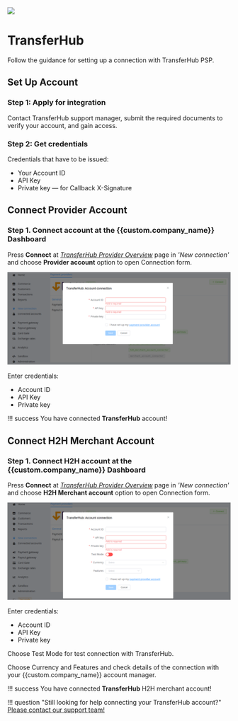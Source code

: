 <img src="https://static.openfintech.io/payment_providers/transferhub/logo.svg?w=400" width="400px" >

# TransferHub

Follow the guidance for setting up a connection with TransferHub PSP.

## Set Up Account

### Step 1: Apply for integration

Contact TransferHub support manager, submit the required documents to verify your account, and gain access.

### Step 2: Get credentials

Credentials that have to be issued:

* Your Account ID
* API Key
* Private key &mdash; for Callback X-Signature

## Connect Provider Account

### Step 1. Connect account at the {{custom.company_name}} Dashboard

Press **Connect** at [*TransferHub Provider Overview*]({{custom.dashboard_base_url}}connect-directory/payment-providers/transferhub/general) page in *'New connection'* and choose **Provider account** option to open Connection form.

![Connect](images/provider-account.png)

Enter credentials:

* Account ID
* API Key
* Private key

!!! success
    You have connected **TransferHub** account!

## Connect H2H Merchant Account

### Step 1. Connect H2H account at the {{custom.company_name}} Dashboard

Press **Connect** at [*TransferHub Provider Overview*]({{custom.dashboard_base_url}}connect-directory/payment-providers/transferhub/general) page in *'New connection'* and choose **H2H Merchant account** option to open Connection form.

![Connect](images/h2h-merchant-account.png)

Enter credentials:

* Account ID
* API Key
* Private key

Choose Test Mode for test connection with TransferHub.

Choose Currency and Features and check details of the connection with your {{custom.company_name}} account manager.

!!! success
    You have connected **TransferHub** H2H merchant account!

!!! question "Still looking for help connecting your TransferHub account?"
    [Please contact our support team!](mailto:{{custom.support_email}})
